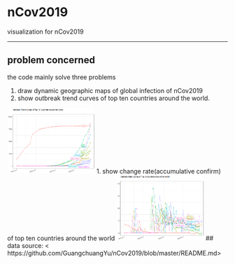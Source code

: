 # nCov2019
visualization for nCov2019
*******
## problem concerned
the code mainly solve three problems
1. draw dynamic geographic maps of global infection of nCov2019
1. show outbreak trend curves of top ten countries around the world.
<img src = 'top10trend.png' width = "200" height = "150">
1. show change rate(accumulative confirm) of top ten countries around the world
<img src = 'top10rate.png' width = "200" height = "150">
## data source:
< https://github.com/GuangchuangYu/nCov2019/blob/master/README.md>
